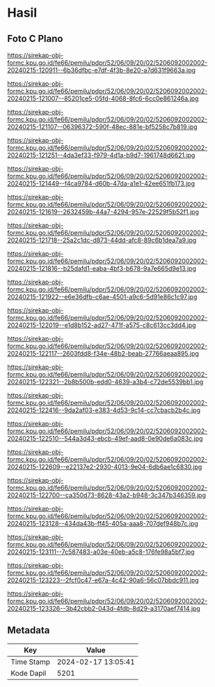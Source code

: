 # Hasil

## Foto C Plano

https://sirekap-obj-formc.kpu.go.id/fe66/pemilu/pdpr/52/06/09/20/02/5206092002002-20240215-120911--6b36dfbc-e7df-4f3b-8e20-a7d631f9663a.jpg

https://sirekap-obj-formc.kpu.go.id/fe66/pemilu/pdpr/52/06/09/20/02/5206092002002-20240215-121007--85201ce5-05fd-4068-8fc6-6cc0e861246a.jpg

https://sirekap-obj-formc.kpu.go.id/fe66/pemilu/pdpr/52/06/09/20/02/5206092002002-20240215-121107--06396372-590f-48ec-881e-bf5258c7b819.jpg

https://sirekap-obj-formc.kpu.go.id/fe66/pemilu/pdpr/52/06/09/20/02/5206092002002-20240215-121251--4da3ef33-f979-4d1a-b9d7-1961748d6621.jpg

https://sirekap-obj-formc.kpu.go.id/fe66/pemilu/pdpr/52/06/09/20/02/5206092002002-20240215-121449--f4ca9784-d60b-47da-a1e1-42ee651fb173.jpg

https://sirekap-obj-formc.kpu.go.id/fe66/pemilu/pdpr/52/06/09/20/02/5206092002002-20240215-121619--2632459b-44a7-4294-957e-22529f5b52f1.jpg

https://sirekap-obj-formc.kpu.go.id/fe66/pemilu/pdpr/52/06/09/20/02/5206092002002-20240215-121718--25a2c1dc-d873-44dd-afc8-89c6b1dea7a9.jpg

https://sirekap-obj-formc.kpu.go.id/fe66/pemilu/pdpr/52/06/09/20/02/5206092002002-20240215-121816--b25dafd1-eaba-4bf3-b678-9a7e665d9e13.jpg

https://sirekap-obj-formc.kpu.go.id/fe66/pemilu/pdpr/52/06/09/20/02/5206092002002-20240215-121922--e6e36dfb-c6ae-4501-a9c6-5d91e86c1c97.jpg

https://sirekap-obj-formc.kpu.go.id/fe66/pemilu/pdpr/52/06/09/20/02/5206092002002-20240215-122019--e1d8b152-ad27-471f-a575-c8c613cc3dd4.jpg

https://sirekap-obj-formc.kpu.go.id/fe66/pemilu/pdpr/52/06/09/20/02/5206092002002-20240215-122117--2603fdd8-f34e-48b2-beab-27766aeaa895.jpg

https://sirekap-obj-formc.kpu.go.id/fe66/pemilu/pdpr/52/06/09/20/02/5206092002002-20240215-122321--2b8b500b-edd0-4639-a3b4-c72de5539bb1.jpg

https://sirekap-obj-formc.kpu.go.id/fe66/pemilu/pdpr/52/06/09/20/02/5206092002002-20240215-122416--9da2af03-e383-4d53-9c14-cc7cbacb2b4c.jpg

https://sirekap-obj-formc.kpu.go.id/fe66/pemilu/pdpr/52/06/09/20/02/5206092002002-20240215-122510--544a3d43-ebcb-49ef-aad8-0e90de6a083c.jpg

https://sirekap-obj-formc.kpu.go.id/fe66/pemilu/pdpr/52/06/09/20/02/5206092002002-20240215-122609--e22137e2-2930-4013-9e04-6db6ae1c6830.jpg

https://sirekap-obj-formc.kpu.go.id/fe66/pemilu/pdpr/52/06/09/20/02/5206092002002-20240215-122700--ca350d73-8628-43a2-b948-3c347b346359.jpg

https://sirekap-obj-formc.kpu.go.id/fe66/pemilu/pdpr/52/06/09/20/02/5206092002002-20240215-123128--434da43b-ff45-405a-aaa8-707def948b7c.jpg

https://sirekap-obj-formc.kpu.go.id/fe66/pemilu/pdpr/52/06/09/20/02/5206092002002-20240215-123111--7c587483-a03e-40eb-a5c8-176fe98a5bf7.jpg

https://sirekap-obj-formc.kpu.go.id/fe66/pemilu/pdpr/52/06/09/20/02/5206092002002-20240215-123223--2fcf0c47-e67a-4c42-90a6-56c07bbdc911.jpg

https://sirekap-obj-formc.kpu.go.id/fe66/pemilu/pdpr/52/06/09/20/02/5206092002002-20240215-123326--3b42cbb2-043d-4fdb-8d29-a3170aef7414.jpg


## Metadata

| Key        | Value               |
| ---------- | ------------------- |
| Time Stamp | 2024-02-17 13:05:41 |
| Kode Dapil | 5201                |




